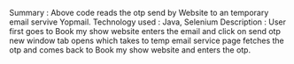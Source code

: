 Summary : Above code reads the otp send by Website to an temporary email servive Yopmail.
Technology used : Java, Selenium
Description : 
User first goes to Book my show website enters the email and click on send otp 
new window tab opens which takes to temp email service page fetches the otp and comes back to 
Book my show website and enters the otp.
